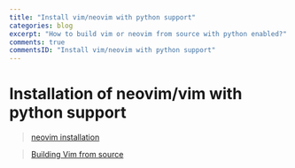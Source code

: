 ```yaml
---
title: "Install vim/neovim with python support"
categories: blog
excerpt: "How to build vim or neovim from source with python enabled?"
comments: true
commentsID: "Install vim/neovim with python support"
---
```



# Installation of neovim/vim with python support

> [neovim installation](https://github.com/neovim/neovim/wiki/Installing-Neovim)

> [Building Vim from source](https://github.com/Valloric/YouCompleteMe/wiki/Building-Vim-from-source)
